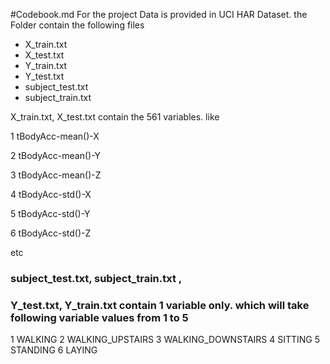 #Codebook.md
For the project Data is provided in UCI HAR Dataset. 
the Folder contain the following files

+ X_train.txt
+ X_test.txt
+ Y_train.txt
+ Y_test.txt
+ subject_test.txt
+ subject_train.txt

X_train.txt, X_test.txt contain the 561 variables. like

1 tBodyAcc-mean()-X

2 tBodyAcc-mean()-Y

3 tBodyAcc-mean()-Z

4 tBodyAcc-std()-X

5 tBodyAcc-std()-Y

6 tBodyAcc-std()-Z

etc

### subject_test.txt, subject_train.txt ,

### Y_test.txt, Y_train.txt contain 1 variable only. which will take following variable values from 1 to 5

1 WALKING
2 WALKING_UPSTAIRS
3 WALKING_DOWNSTAIRS
4 SITTING
5 STANDING
6 LAYING

